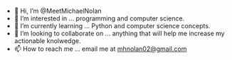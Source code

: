 - 👋 Hi, I’m @MeetMichaelNolan
- 👀 I’m interested in ... programming and computer science. 
- 🌱 I’m currently learning ... Python and computer science concepts.
- 💞️ I’m looking to collaborate on ... anything that will help me increase my actionable knolwedge.
- 📫 How to reach me ... email me at mhnolan02@gmail.com 

<!---
MeetMichaelNolan/MeetMichaelNolan is a ✨ special ✨ repository because its `README.md` (this file) appears on your GitHub profile.
You can click the Preview link to take a look at your changes.
--->
